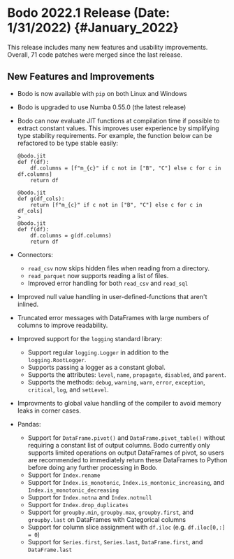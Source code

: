 Bodo 2022.1 Release (Date: 1/31/2022) {#January_2022}
=====================================

This release includes many new features and usability improvements.
Overall, 71 code patches were merged since the last release.

## New Features and Improvements

-   Bodo is now available with `pip` on both Linux and Windows

-   Bodo is upgraded to use Numba 0.55.0 (the latest release)

-   Bodo can now evaluate JIT functions at compilation time if possible
    to extract constant values. This improves user experience by
    simplifying type stability requirements. For example, the function
    below can be refactored to be type stable easily:

    ``` ipython3
    @bodo.jit
    def f(df):
        df.columns = [f"m_{c}" if c not in ["B", "C"] else c for c in df.columns]
        return df
    ```
    >
    ``` ipython3
    @bodo.jit
    def g(df_cols):
        return [f"m_{c}" if c not in ["B", "C"] else c for c in df_cols]
    >
    @bodo.jit
    def f(df):
        df.columns = g(df.columns)
        return df
    ```

-   Connectors:

    -   `read_csv` now skips hidden files when reading from a directory.
    -   `read_parquet` now supports reading a list of files.
    -   Improved error handling for both `read_csv` and `read_sql`

-   Improved null value handling in user-defined-functions that aren't
    inlined.

-   Truncated error messages with DataFrames with large numbers of
    columns to improve readability.

-   Improved support for the `logging` standard library:

    -   Support regular `logging.Logger` in addition to the
        `logging.RootLogger`.
    -   Supports passing a logger as a constant global.
    -   Supports the attributes: `level`, `name`, `propagate`,
        `disabled`, and `parent`.
    -   Supports the methods: `debug`, `warning`, `warn`, `error`,
        `exception`, `critical`, `log`, and `setLevel`.

-   Improvments to global value handling of the compiler to avoid memory
    leaks in corner cases.

-   Pandas:

    -   Support for `DataFrame.pivot()` and `DataFrame.pivot_table()`
        without requiring a constant list of output columns. Bodo
        currently only supports limited operations on output DataFrames
        of pivot, so users are recommended to immediately return these
        DataFrames to Python before doing any further processing in
        Bodo.
    -   Support for `Index.rename`
    -   Support for `Index.is_monotonic`,
        `Index.is_montonic_increasing`, and
        `Index.is_monotonic_decreasing`
    -   Support for `Index.notna` and `Index.notnull`
    -   Support for `Index.drop_duplicates`
    -   Support for `groupby.min`, `groupby.max`, `groupby.first`, and
        `groupby.last` on DataFrames with Categorical columns
    -   Support for column slice assignment with `df.iloc` (e.g.
        `df.iloc[0,:] = 0`)
    -   Support for `Series.first`, `Series.last`, `DataFrame.first`,
        and `DataFrame.last`
